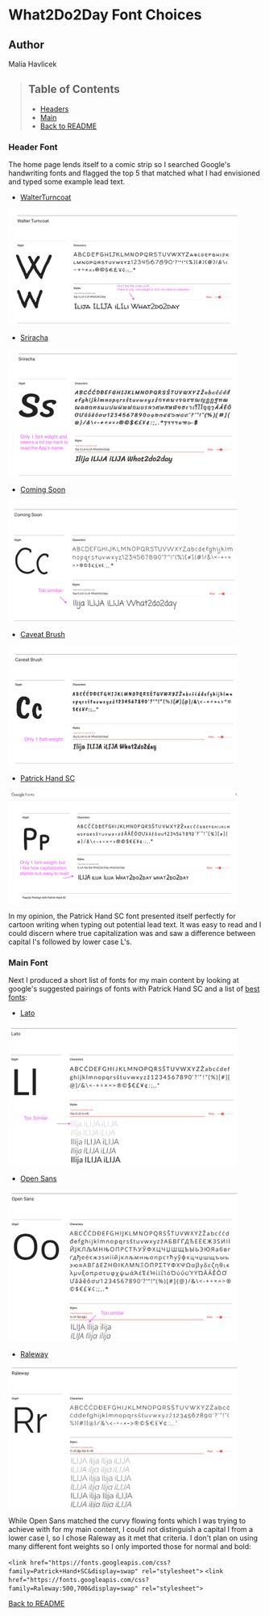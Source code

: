 # What2Do2Day Font Choices
## Author
Malia Havlicek
>## Table of Contents
> - [Headers](#header-font)
> - [Main](#main-font)
> - [Back to README](https://github.com/maliahavlicek/what2do2day#typography)

### Header Font
The home page lends itself to a comic strip so I searched Google's handwriting fonts and flagged the top 5 that matched what I had envisioned and typed some example lead text.

- [WalterTurncoat](https://fonts.google.com/specimen/Walter+Turncoat)

<img src="images/fonts/Walter%20Turncoat.png" width="90%" height="auto" alt="walter turncoat font"/>

- [Sriracha](https://fonts.google.com/specimen/Sriracha)

<img src="images/fonts/Sriracha.png" width="90%" height="auto" alt="srirach font"/>

- [Coming Soon](https://fonts.google.com/specimen/Coming+Soon)

<img src="images/fonts/Coming%20Soon.png" width="90%" height="auto" alt="coming soon font"/>

- [Caveat Brush](https://fonts.google.com/specimen/Caveat+Brush)

<img src="images/fonts/Caveat%20Brush.png" width="90%" height="auto" alt="coming soon font"/>

- [Patrick Hand SC](https://fonts.google.com/specimen/Patrick+Hand+SC)

<img src="images/fonts/Patrick%20Hand%20SC.png" width="90%" height="auto" alt="caveat brush font"/>

In my opinion, the Patrick Hand SC font presented itself perfectly for cartoon writing when typing out potential lead text. It was easy to read and I could discern where true capitalization was and saw a difference between capital I's followed by lower case L's.

### Main Font
Next I produced a short list of fonts for my main content by looking at google's suggested pairings of fonts with Patrick Hand SC and a list of [best fonts](https://kinsta.com/blog/best-google-fonts/):

- [Lato](https://fonts.google.com/specimen/Lato)

<img src="images/fonts/Lato.png" width="90%" height="auto" alt="lato font"/>

- [Open Sans](https://fonts.google.com/specimen/Open+Sans)

<img src="images/fonts/Open%20Sans.png" width="90%" height="auto" alt="open sans font"/>

- [Raleway](https://fonts.google.com/specimen/Raleway)

<img src="images/fonts/Raleway.png" width="90%" height="auto" alt="Raleway font"/>

While Open Sans matched the curvy flowing fonts which I was trying to achieve with for my main content, I could not distinguish a capital I from a lower case l, so I chose Raleway as it met that criteria. I don't plan on using many different font weights so I only imported those for normal and bold:

`<link href="https://fonts.googleapis.com/css?family=Patrick+Hand+SC&display=swap" rel="stylesheet">`
`<link href="https://fonts.googleapis.com/css?family=Raleway:500,700&display=swap" rel="stylesheet">`

[Back to README](https://github.com/maliahavlicek/what2do2day#typography)